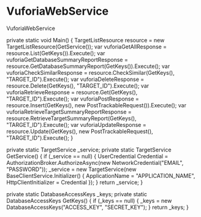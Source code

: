# VuforiaWebService
VuforiaWebService

private static void Main()
{
    TargetListResource resource = new TargetListResource(GetService());
    var vuforiaGetAllResponse = resource.List(GetKeys()).Execute();
    var vuforiaGetDatabaseSummaryReportResponse = resource.GetDatabaseSummaryReport(GetKeys()).Execute();
    var vuforiaCheckSimilarResponse = resource.CheckSimilar(GetKeys(), "TARGET_ID").Execute();
    var vuforiaDeleteResponse = resource.Delete(GetKeys(), "TARGET_ID").Execute();
    var vuforiaRetrieveResponse = resource.Get(GetKeys(), "TARGET_ID").Execute();
    var vuforiaPostResponse = resource.Insert(GetKeys(), new PostTrackableRequest()).Execute();
    var vuforiaRetrieveTargetSummaryReportResponse = resource.RetrieveTargetSummaryReport(GetKeys(), "TARGET_ID").Execute();
    var vuforiaUpdateResponse = resource.Update(GetKeys(), new PostTrackableRequest(), "TARGET_ID").Execute();
}

private static TargetService _service;
private static TargetService GetService()
{
    if (_service == null)
    {
        UserCredential Credential = AuthorizationBroker.AuthorizeAsync(new NetworkCredential("EMAIL", "PASSWORD"));
        _service = new TargetService(new BaseClientService.Initializer()
        {
            ApplicationName = "APPLICATION_NAME",
            HttpClientInitializer = Credential
        });
    }
    return _service;
}

private static DatabaseAccessKeys _keys;
private static DatabaseAccessKeys GetKeys()
{
    if (_keys == null)
    {
        _keys = new DatabaseAccessKeys("ACCESS_KEY", "SECRET_KEY");
    }
    return _keys;
}
